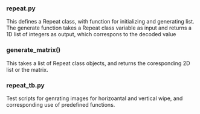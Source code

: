 
### repeat.py
This defines a Repeat class, with function for initializing and generating list.
The generate function takes a Repeat class variable as input and returns a 1D list of integers as output, which correspons to the decoded value

### generate_matrix()
This takes a list of Repeat class objects, and returns the coresponding 2D list or the matrix.

### repeat_tb.py
Test scripts for genrating images for horizoantal and vertical wipe, and corresponding use of predefined functions.
